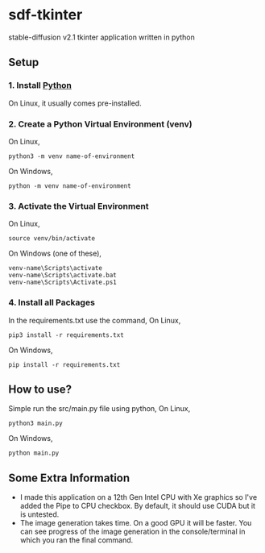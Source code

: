 # sdf-tkinter
stable-diffusion v2.1 tkinter application written in python

## Setup
### 1. Install [Python](https://www.python.org/downloads/)
On Linux, it usually comes pre-installed.
### 2. Create a Python Virtual Environment (venv)
On Linux,
```console
python3 -m venv name-of-environment
```
On Windows,
```console
python -m venv name-of-environment
```

### 3. Activate the Virtual Environment
On Linux,
```console
source venv/bin/activate
```
On Windows (one of these),
```console
venv-name\Scripts\activate
venv-name\Scripts\activate.bat
venv-name\Scripts\Activate.ps1
```

### 4. Install all Packages
In the requirements.txt use the command,
On Linux,
```console
pip3 install -r requirements.txt
```
On Windows,
```console
pip install -r requirements.txt
```

## How to use?
Simple run the src/main.py file using python,
On Linux,
```console
python3 main.py
```
On Windows,
```console
python main.py
```

## Some Extra Information
- I made this application on a 12th Gen Intel CPU with Xe graphics so I've added the Pipe to CPU checkbox. By default, it should use CUDA but it is untested.
- The image generation takes time. On a good GPU it will be faster. You can see progress of the image generation in the console/terminal in which you ran the final command.
